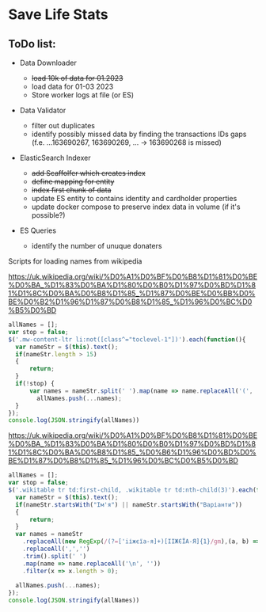 ﻿
# Save Life Stats

## ToDo list:

 - Data Downloader 
	 - ~~load 10k of data for 01.2023~~ 
	 - load data for 01-03 2023
	 - Store worker logs at file (or ES)
	 
 - Data Validator
	 - filter out duplicates
	 - identify possibly missed data by finding the transactions IDs gaps (f.e. ...163690267, 163690269, ... -> 163690268 is missed)


 - ElasticSearch Indexer
	- ~~add Scaffolfer which creates index~~
	- ~~define mapping for entity~~
	- ~~index first chunk of data~~
	- update ES entity to contains identity and cardholder properties
	- update docker compose to preserve index data in volume (if it's possible?)

 - ES Queries
	- identify the number of unuque donaters


Scripts for loading names from wikipedia

https://uk.wikipedia.org/wiki/%D0%A1%D0%BF%D0%B8%D1%81%D0%BE%D0%BA_%D1%83%D0%BA%D1%80%D0%B0%D1%97%D0%BD%D1%81%D1%8C%D0%BA%D0%B8%D1%85_%D1%87%D0%BE%D0%BB%D0%BE%D0%B2%D1%96%D1%87%D0%B8%D1%85_%D1%96%D0%BC%D0%B5%D0%BD
```js
allNames = [];
var stop = false;
$('.mw-content-ltr li:not([class^="toclevel-1"])').each(function(){
  var nameStr = $(this).text();
  if(nameStr.length > 15)
  {
	  return;
  }
  if(!stop) {
	  var names = nameStr.split(' ').map(name => name.replaceAll('(', '').replaceAll(')', '').replaceAll(',',''));
		allNames.push(...names);  
  }
});
console.log(JSON.stringify(allNames))
```

https://uk.wikipedia.org/wiki/%D0%A1%D0%BF%D0%B8%D1%81%D0%BE%D0%BA_%D1%83%D0%BA%D1%80%D0%B0%D1%97%D0%BD%D1%81%D1%8C%D0%BA%D0%B8%D1%85_%D0%B6%D1%96%D0%BD%D0%BE%D1%87%D0%B8%D1%85_%D1%96%D0%BC%D0%B5%D0%BD
```js
allNames = [];
var stop = false;
$('.wikitable tr td:first-child, .wikitable tr td:nth-child(3)').each(function(){
  var nameStr = $(this).text();
  if(nameStr.startsWith("Ім'я") || nameStr.startsWith("Варіанти"))
  {
	  return;
  }
  var names = nameStr
	.replaceAll(new RegExp(/(?=['iіжєїa-я]+)[IІЖЄЇА-Я]{1}/gm),(a, b) => ' ' + a)
	.replaceAll(',','')
	.trim().split(' ')
	.map(name => name.replaceAll('\n', ''))
	.filter(x => x.length > 0);
	
  allNames.push(...names);
});
console.log(JSON.stringify(allNames))
```
